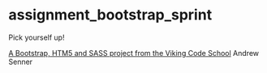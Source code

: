 assignment_bootstrap_sprint
===========================

Pick yourself up!

[A Bootstrap, HTM5 and SASS project from the Viking Code School](http://www.vikingcodeschool.com)
Andrew Senner

